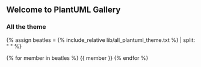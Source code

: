 ## Welcome to PlantUML Gallery


### All the theme




{% assign beatles = {% include_relative lib/all_plantuml_theme.txt %} | split: " " %}

{% for member in beatles %}
  {{ member }}
{% endfor %}


